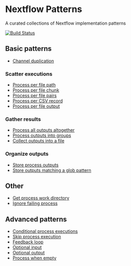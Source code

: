 # Nextflow Patterns

A curated collections of Nextflow implementation patterns  

[![Build Status](https://travis-ci.org/nextflow-io/patterns.svg?branch=master)](https://travis-ci.org/nextflow-io/patterns)

## Basic patterns

* [Channel duplication](channel-duplication)

### Scatter executions

* [Process per file path](process-per-file-path)
* [Process per file chunk](process-per-file-chunk)
* [Process per file pairs](process-per-file-pairs)
* [Process per CSV record](process-per-csv-record)
* [Process per file output](process-per-file-output)

### Gather results

* [Process all outputs altogether](process-collect)
* [Process outputs into groups](process-into-groups)
* [Collect outputs into a file](collect-into-file)

### Organize outputs

* [Store process outputs](publish-process-outputs)
* [Store outputs matching a glob pattern](publish-matching-glob)

## Other
* [Get process work directory](process-get-workdir)
* [Ignore failing process](ignore-failing-process)


## Advanced patterns
* [Conditional process executions](conditional-process)
* [Skip process execution](skip-process-execution)
* [Feedback loop](feedback-loop)
* [Optional input](optional-input)
* [Optional output](optional-output)
* [Process when empty](process-when-empty)
